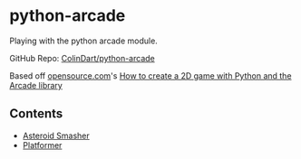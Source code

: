 # python-arcade

Playing with the python arcade module.

GitHub Repo: [ColinDart/python-arcade](https://github.com/ColinDart/python-arcade.git)

Based off [opensource.com](http://opensource.com)'s [How to create a 2D game with Python and the Arcade library](https://opensource.com/article/18/4/easy-2d-game-creation-python-and-arcade)

## Contents

* [Asteroid Smasher](./asteroid_smasher/README.md)
* [Platformer](./Platformer/README.md)
